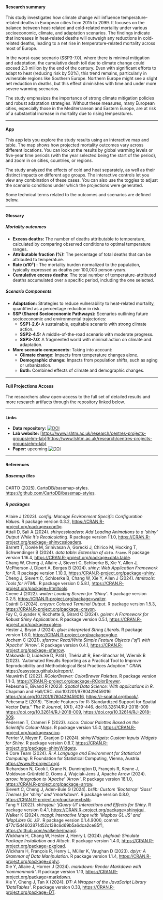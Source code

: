 #### Research summary

This study investigates how climate change will influence temperature-related deaths in European cities from 2015 to 2099. It focuses on the balance between heat-related and cold-related mortality under various socioeconomic, climate, and adaptation scenarios. The findings indicate that increases in heat-related deaths will outweigh any reductions in cold-related deaths, leading to a net rise in temperature-related mortality across most of Europe.

In the worst-case scenario (SSP3-7.0), where there is minimal mitigation and adaptation, the cumulative death toll due to climate change could exceed 2.3 million by the end of the century. Even with significant efforts to adapt to heat (reducing risk by 50%), this trend remains, particularly in vulnerable regions like Southern Europe. Northern Europe might see a slight net reduction in deaths, but this effect diminishes with time and under more severe warming scenarios.

The study emphasizes the importance of strong climate mitigation policies and robust adaptation strategies. Without these measures, many European cities, especially those in the Mediterranean and Eastern Europe, are at risk of a substantial increase in mortality due to rising temperatures.

---

#### App

This app lets you explore the study results using an interactive map and table. The map shows how projected mortality outcomes vary across different locations. You can look at the results by global warming levels or five-year time periods (with the year selected being the start of the period), and zoom in on cities, countries, or regions.

The study analyzed the effects of cold and heat separately, as well as their distinct impacts on different age groups. The interactive controls let you view any combination of these cases. You can also use the toggles to adjust the scenario conditions under which the projections were generated.

Some technical terms related to the outcomes and scenarios are defined below.

---

#### Glossary

##### Mortality outcomes

- **Excess deaths:** The number of deaths attributable to temperature, calculated by comparing observed conditions to optimal temperature ranges.
- **Attributable fraction (%):** The percentage of total deaths that can be attributed to temperature.
- **Rate (x10⁵) :** The mortality burden normalized to the population, typically expressed as deaths per 100,000 person-years.
- **Cumulative excess deaths:** The total number of temperature-attributed deaths accumulated over a specific period, including the one selected.

##### Scenario Components

- **Adaptation:** Strategies to reduce vulnerability to heat-related mortality, quantified as a percentage reduction in risk.
- **SSP (Shared Socioeconomic Pathways):** Scenarios outlining future socioeconomic and environmental trajectories:
  - **SSP1-2.6:** A sustainable, equitable scenario with strong climate action.
  - **SSP2-4.5:** A middle-of-the-road scenario with moderate progress.
  - **SSP3-7.0:** A fragmented world with minimal action on climate and adaptation.
- **More scenario components:** Taking into account:
  - **Climate change:** Impacts from temperature changes alone.
  - **Demographic change:** Impacts from population shifts, such as aging or urbanization.
  - **Both:** Combined effects of climate and demographic changes.

---

#### Full Projections Access
The researchers allow open-access to the full set of detailed results and more research artifacts through the repository linked below.

---

#### Links

- **Data repository:** [![DOI](https://zenodo.org/badge/DOI/10.5281/zenodo.14004322.svg)](https://doi.org/10.5281/zenodo.14004322)  
- **Lab website:** [https://www.lshtm.ac.uk/research/centres-projects-groups/ehm-lab](https://www.lshtm.ac.uk/research/centres-projects-groups/ehm-lab)
- **Paper:** upcoming [![DOI](https://www.nature.com/articles/s41591-024-03452-2)](https://www.nature.com/articles/s41591-024-03452-2)

---

#### References

##### Basemap tiles
CARTO (2025). CartoDB/basemap-styles. https://github.com/CartoDB/basemap-styles.


##### R packages
Allaire J (2023). _config: Manage Environment Specific Configuration Values_. R package version 0.3.2, <https://CRAN.R-project.org/package=config>.  
Attali D, Sali A (2024). _shinycssloaders: Add Loading Animations to a 'shiny' Output While It's Recalculating_. R package version 1.1.0, <https://CRAN.R-project.org/package=shinycssloaders>.  
Barrett T, Dowle M, Srinivasan A, Gorecki J, Chirico M, Hocking T, Schwendinger B (2024). _data.table: Extension of `data.frame`_. R package version 1.16.4, <https://CRAN.R-project.org/package=data.table>.  
Chang W, Cheng J, Allaire J, Sievert C, Schloerke B, Xie Y, Allen J, McPherson J, Dipert A, Borges B (2024). _shiny: Web Application Framework for R_. R package version 1.10.0, <https://CRAN.R-project.org/package=shiny>.  
Cheng J, Sievert C, Schloerke B, Chang W, Xie Y, Allen J (2024). _htmltools: Tools for HTML_. R package version 0.5.8.1, <https://CRAN.R-project.org/package=htmltools>.  
Coene J (2022). _waiter: Loading Screen for 'Shiny'_. R package version 0.2.5, <https://CRAN.R-project.org/package=waiter>.  
Csárdi G (2024). _crayon: Colored Terminal Output_. R package version 1.5.3, <https://CRAN.R-project.org/package=crayon>.  
Fay C, Guyader V, Rochette S, Girard C (2024). _golem: A Framework for Robust Shiny Applications_. R package version 0.5.1, <https://CRAN.R-project.org/package=golem>.  
Hester J, Bryan J (2024). _glue: Interpreted String Literals_. R package version 1.8.0, <https://CRAN.R-project.org/package=glue>.  
Jochem C (2021). _sfarrow: Read/Write Simple Feature Objects ('sf') with 'Apache' 'Arrow'_. R package version 0.4.1, <https://CRAN.R-project.org/package=sfarrow>.  
Makowski D, Lüdecke D, Patil I, Thériault R, Ben-Shachar M, Wiernik B (2023). “Automated Results Reporting as a Practical Tool to Improve Reproducibility and Methodological Best Practices Adoption.” _CRAN_. <https://easystats.github.io/report/>.  
Neuwirth E (2022). _RColorBrewer: ColorBrewer Palettes_. R package version 1.1-3, <https://CRAN.R-project.org/package=RColorBrewer>.  
Pebesma E, Bivand R (2023). _Spatial Data Science: With applications in R_. Chapman and Hall/CRC. doi:10.1201/9780429459016 <https://doi.org/10.1201/9780429459016>, <https://r-spatial.org/book/>.   
Pebesma E (2018). “Simple Features for R: Standardized Support for Spatial Vector Data.” _The R Journal_, *10*(1), 439-446. doi:10.32614/RJ-2018-009 <https://doi.org/10.32614/RJ-2018-009>, <https://doi.org/10.32614/RJ-2018-009>.  
Pedersen T, Crameri F (2023). _scico: Colour Palettes Based on the Scientific Colour-Maps_. R package version 1.5.0, <https://CRAN.R-project.org/package=scico>.  
Perrier V, Meyer F, Granjon D (2024). _shinyWidgets: Custom Inputs Widgets for Shiny_. R package version 0.8.7, <https://CRAN.R-project.org/package=shinyWidgets>.  
R Core Team (2024). _R: A Language and Environment for Statistical Computing_. R Foundation for Statistical Computing, Vienna, Austria. <https://www.R-project.org/>.  
Richardson N, Cook I, Crane N, Dunnington D, François R, Keane J, Moldovan-Grünfeld D, Ooms J, Wujciak-Jens J, Apache Arrow (2024). _arrow: Integration to 'Apache' 'Arrow'_. R package version 18.1.0, <https://CRAN.R-project.org/package=arrow>.  
Sievert C, Cheng J, Aden-Buie G (2024). _bslib: Custom 'Bootstrap' 'Sass' Themes for 'shiny' and 'rmarkdown'_. R package version 0.8.0, <https://CRAN.R-project.org/package=bslib>.  
Tang Y (2022). _shinyjqui: 'jQuery UI' Interactions and Effects for Shiny_. R package version 0.4.1, <https://CRAN.R-project.org/package=shinyjqui>.  
Walker K (2024). _mapgl: Interactive Maps with 'Mapbox GL JS' and 'MapLibre GL JS'_. R package version 0.1.4.9000, commit d77c15d4602871d52c138c6d69b5a6dca2ce85f1, <https://github.com/walkerke/mapgl>.  
Wickham H, Chang W, Hester J, Henry L (2024). _pkgload: Simulate Package Installation and Attach_. R package version 1.4.0, <https://CRAN.R-project.org/package=pkgload>.  
Wickham H, François R, Henry L, Müller K, Vaughan D (2023). _dplyr: A Grammar of Data Manipulation_. R package version 1.1.4, <https://CRAN.R-project.org/package=dplyr>.  
Xie Y, Allaire J, Horner J (2024). _markdown: Render Markdown with 'commonmark'_. R package version 1.13, <https://CRAN.R-project.org/package=markdown>.  
Xie Y, Cheng J, Tan X (2024). _DT: A Wrapper of the JavaScript Library 'DataTables'_. R package version 0.33, <https://CRAN.R-project.org/package=DT>.  

